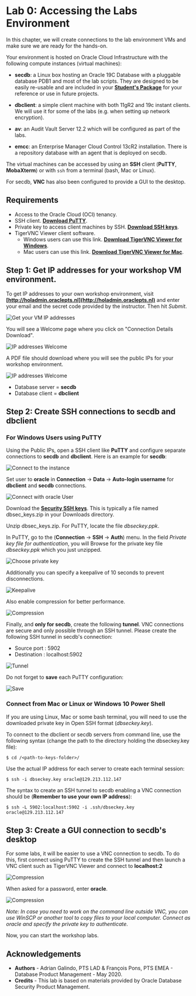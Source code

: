 # Lab 0: Accessing the Labs Environment

In this chapter, we will create connections to the lab environment VMs and make sure we are ready for the hands-on.

Your environment is hosted on Oracle Cloud Infrastructure with the following compute instances (virtual machines):

* **secdb**: a Linux box hosting an Oracle 19C Database with a pluggable database PDB1 and most of the lab scripts. They are designed to be easily re-usable and are included in your [**Student's Package**](./files/Package.zip) for your reference or use in future projects.

* **dbclient**: a simple client machine with both 11gR2 and 19c instant clients. We will use it for some of the labs (e.g. when setting up network encryption).

* **av**: an Audit Vault Server 12.2 which will be configured as part of the labs.

* **emcc**: an Enterprise Manager Cloud Control 13cR2 installation.  There is a repository database with an agent that is deployed on secdb.

The virtual machines can be accessed by using an **SSH** client (**PuTTY**, **MobaXterm**) or with `ssh` from a terminal (bash, Mac or Linux).

For secdb, **VNC** has also been configured to provide a GUI to the desktop.

## Requirements

* Access to the Oracle Cloud (OCI) tenancy. 
* SSH client. **[Download PuTTY](https://www.putty.org/)**.
* Private key to access client machines by SSH. **[Download SSH keys](./files/dbsec_keys.zip)**.
* TigerVNC Viewer client software. 
  - Windows users can use this link.  **[Download TigerVNC Viewer for Windows](https://bintray.com/tigervnc/stable/download_file?file_path=vncviewer-1.11.0.exe)**.
  - Mac users can use this link.  **[Download TigerVNC Viewer for Mac](https://www.macupdate.com/app/mac/60678/tigervnc)**.

## Step 1: Get IP addresses for your workshop VM environment. ##

To get IP addresses to your own workshop environment, visit **[http://holadmin.oraclepts.nl](http://holadmin.oraclepts.nl)** and enter your email and the secret code provided by the instructor.  Then hit *Submit*.

![Get your VM IP addresses](./images/Lab000_Step0_1.png "")

You will see a Welcome page where you click on "Connection Details Download".

![IP addresses Welcome](./images/Lab000_Step0_2.png "")

A PDF file should download where you will see the public IPs for your workshop environment.  

![IP addresses Welcome](./images/Lab000_Step0_3.png "")

- Database server = **secdb**
- Database client = **dbclient**

## Step 2: Create SSH connections to secdb and dbclient ##

### For Windows Users using PuTTY

Using the Public IPs, open a SSH client like **PuTTY** and configure separate connections to **secdb** and **dbclient**. Here is an example for **secdb**:

![Connect to the instance](./images/Lab000_Step1_1.png "")

Set user to **oracle** in **Connection** -> **Data** -> **Auto-login username** for **dbclient** and **secdb** connections.

![Connect with oracle User](./images/Lab000_Step1_2.png "")

Download the **[Security SSH keys](./files/dbsec_keys.zip)**.  This is typically a file named dbsec\_keys.zip in your Downloads directory.  

Unzip dbsec\_keys.zip.  For PuTTY, locate the file *dbseckey.ppk*.

In PuTTY, go to the (**Connection** -> **SSH** -> **Auth**) menu. In the field *Private key file for authentication*, you will Browse for the private key file *dbseckey.ppk* which you just unzipped. 

![Choose private key](./images/Lab000_Step1_3.png )

Additionally you can specify a keepalive of 10 seconds to prevent disconnections.

![Keepalive](./images/Lab000_Step1_4.png "")

Also enable compression for better performance.

![Compression](./images/Lab000_Step1_5.png )

Finally, and **only for secdb**, create the following **tunnel**. VNC connections are secure and only possible through an SSH tunnel. Please create the following SSH tunnel in secdb's connection:

*	Source port : 5902
*	Destination : localhost:5902

![Tunnel](./images/Lab000_Step1_6.png )

Do not forget to **save** each PuTTY configuration:

![Save](./images/Lab000_Step1_7.png )


### Connect from Mac or Linux or Windows 10 Power Shell

If you are using Linux, Mac or some bash terminal, you will need to use the downloaded private key in Open SSH format (*dbseckey.key*).

To connect to the dbclient or secdb servers from command line, use the following syntax (change the path to the directory holding the dbseckey.key file):

    $ cd /<path-to-keys-folder>/

Use the actual IP address for each server to create each terminal session:

    $ ssh -i dbseckey.key oracle@129.213.112.147

The syntax to create an SSH tunnel to secdb enabling a VNC connection should be (**Remember to use your own IP address**):

    $ ssh -L 5902:localhost:5902 -i .ssh/dbseckey.key oracle@129.213.112.147

## Step 3: Create a GUI connection to secdb's desktop

For some labs, it will be easier to use a VNC connection to secdb. To do this, first connect using PuTTY to create the SSH tunnel and then launch a VNC client such as TigerVNC Viewer and connect to **localhost:2**

![Compression](./images/Lab000_Step1_8.png )

When asked for a password, enter **oracle**.

![Compression](./images/Lab000_Step1_9.png )

*Note: In case you need to work on the command line outside VNC, you can use WinSCP or another tool to copy files to your local computer. Connect as oracle and specify the private key to authenticate.*

Now, you can start the workshop labs.

## Acknowledgements

- **Authors** - Adrian Galindo, PTS LAD & François Pons, PTS EMEA - Database Product Management - May 2020.
- **Credits** - This lab is based on materials provided by Oracle Database Security Product Management.